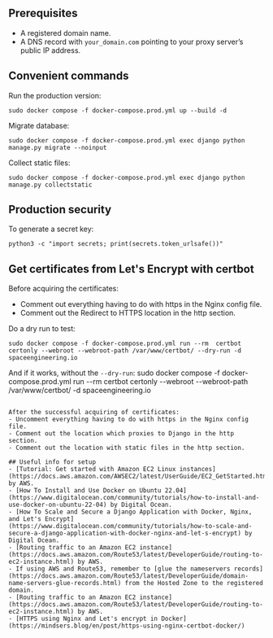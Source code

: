 ## Prerequisites
- A registered domain name.
- A DNS record with `your_domain.com` pointing to your proxy server’s public IP address.


## Convenient commands
Run the production version:
```
sudo docker compose -f docker-compose.prod.yml up --build -d
```
Migrate database:
```
sudo docker compose -f docker-compose.prod.yml exec django python manage.py migrate --noinput
```
Collect static files:
```
sudo docker compose -f docker-compose.prod.yml exec django python manage.py collectstatic
```

## Production security
To generate a secret key:
```
python3 -c "import secrets; print(secrets.token_urlsafe())"
```

## Get certificates from Let's Encrypt with certbot
Before acquiring the certificates:
- Comment out everything having to do with https in the Nginx config file.
- Comment out the Redirect to HTTPS location in the http section.

Do a dry run to test:
```
sudo docker compose -f docker-compose.prod.yml run --rm  certbot certonly --webroot --webroot-path /var/www/certbot/ --dry-run -d spaceengineering.io
```
And if it works, without the `--dry-run`:
sudo docker compose -f docker-compose.prod.yml run --rm  certbot certonly --webroot --webroot-path /var/www/certbot/ -d spaceengineering.io
```

After the successful acquiring of certificates:
- Uncomment everything having to do with https in the Nginx config file.
- Comment out the location which proxies to Django in the http section.
- Comment out the location with static files in the http section.

## Useful info for setup
- [Tutorial: Get started with Amazon EC2 Linux instances](https://docs.aws.amazon.com/AWSEC2/latest/UserGuide/EC2_GetStarted.html) by AWS.
- [How To Install and Use Docker on Ubuntu 22.04](https://www.digitalocean.com/community/tutorials/how-to-install-and-use-docker-on-ubuntu-22-04) by Digital Ocean.
- [How To Scale and Secure a Django Application with Docker, Nginx, and Let's Encrypt](https://www.digitalocean.com/community/tutorials/how-to-scale-and-secure-a-django-application-with-docker-nginx-and-let-s-encrypt) by Digital Ocean.
- [Routing traffic to an Amazon EC2 instance](https://docs.aws.amazon.com/Route53/latest/DeveloperGuide/routing-to-ec2-instance.html) by AWS.
- If using AWS and Route53, remember to [glue the nameservers records](https://docs.aws.amazon.com/Route53/latest/DeveloperGuide/domain-name-servers-glue-records.html) from the Hosted Zone to the registered domain.
- [Routing traffic to an Amazon EC2 instance](https://docs.aws.amazon.com/Route53/latest/DeveloperGuide/routing-to-ec2-instance.html) by AWS.
- [HTTPS using Nginx and Let's encrypt in Docker](https://mindsers.blog/en/post/https-using-nginx-certbot-docker/)